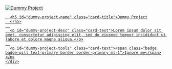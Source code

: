 <div class="wow  fadeIn animated" data-wow-delay=".15s" style="visibility: visible; animation-delay: 0.15s; animation-name: fadeIn;">
    
  <a href="https://www.google.com" class="project card text-themed"><img id="dummy-project-img" class="card-img-top" src="https://www.sketchappsources.com/resources/source-image/coo-app-concept-subgaurav.jpg" alt="Dummy Project"><div class="card-body">
      
      <h5 id="dummy-project-name" class="card-title">Dummy Project
      </h5>
      
      <p id="dummy-project-desc" class="card-text">Lorem ipsum dolor sit amet, consectetur adipiscing elit, sed do eiusmod tempor incididunt ut labore et dolore magna aliqua.</p>
      
      <p id="dummy-project-tools" class="card-text"><span class="badge badge-pill text-primary border border-primary ml-1">Ignore me</span></p>
    </div>
      
  </a>
    
</div>
